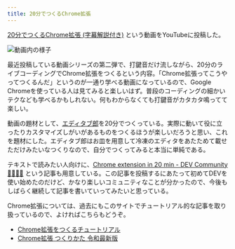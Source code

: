 ```yaml
---
title: 20分でつくるChrome拡張
---
```

[20分でつくるChrome拡張 (字幕解説付き)](https://www.youtube.com/watch?v=B5wdRcv-zQA&ab_channel=r7kamura) という動画をYouTubeに投稿した。

![](https://lh3.googleusercontent.com/docs/ADP-6oFgzZ0ONxJTBVRFkrvn5EcHTcHx3uGJkTvQS_r6u3lYXlh3QF5v7Nv_8Sqnuyyx6iWOwXOqtRtvFqOPimbqdKh6e7XnA4nqTu7TJ35Fy9MsU8NlGuf_JcBFKCjLpmbwxzyK8EDwioCcQOunRi58RwTfRFHVaClhPjK9G6V-BfVSkacMyAxz1nuPYVOwEWnD8twXms8R4Byz-Ng4JBfFEZtUOXtE-yIrg_8EUX3KVg7VJEMO1bxrDNWHWGPMcX_Y3WuYBgIhN4rL_ppa-9LZXswC6FSiez75yIcHvsEC_72v7wU7miom6SpsScL_o147lrt2q8nTbaBzF4SKQhTVu_p09Y66KSikVk2flE0fcTi5zpz29oKjDIjUCYcyIFUnu7lMKfghy9bXUgKtiF029WYyvdnKX1vJvh8ELJTZgK1TUObPwhoY02AwGbkNNDyWBIYWB6Eg_JN7b6AR0HKDHw_BbPaSxwDeAxVvavy_w9lE47bDFezYBd-LRGERVZXYsobLP79v90EeybHk6K5gbl6P0rhvWRUqDqh8R1ls-Nalcrw5aKky7O6sospp4MWEb6-7C9Q3-ipJ6grWiH_jtqKRh5gFk5vJ9jVCfZGn_2O8iQKlNehDJ-Vt0LnD-Hp-R_aMjLT9WPZZ5DuEd7S0I-wEgja9cX8mOwZin81Mj7zxyFcppwzN0gL81kLzRMdrcKBGWMLwpWwClN-CWqmL5kGxpmX4R4-qzo-rc9H4gBLw-oqyCuBRlhehOHdFRryEp6dt9nR2rLOFdWRqi5XTp5dKA7NhiEl1FdY9OI_VxqxzNwt2mTHabhnYiz7CqfIJ2ly8G6YDyiv468NfCkquX2XU-xB58_wcyfG8bJnI9PqmNikbVD3-Sh3X4TM89nIBPbUU7MrpZ8D1J3e8ScxwAJxLPz2UC18D-mFsKKM1wRc7N2Wg3r5paUkEKD_44j-H7vsH8d-MjgYi2IFmcxC9pJxX46Xdr8YtBF6W8uaTtfAEQ7cK-Yj4dVNyHldHaPXO4vJajtd6ym_sBWDOwNXKXWtRPFfnmG_Qa5hFlJrqXKVS7302lhIdmgb3PxgFEaPg0LkEmYi9PcvJ6A7oimt_IAGFIVo6yHTsF_Aci7SOJoTfv1vauMG9swYwygRrUMFn_OCATFhkygwZSJ1sX1YrFhwLICHR5XBNGxGKfyTDQCoHfwD2GK9Dcy9_c4zBIwYiCHVF80TEnWOOh65EtMNfmtYkS9mv4biShpUci8tvSfp0C7CXkw "動画内の様子")

最近投稿している動画シリーズの第二弾で、打鍵音だけ流しながら、20分のライブコーディングでChrome拡張をつくるという内容。「Chrome拡張ってこうやってつくるんだ」というのが一通り学べる動画になっているので、Google Chromeを使っている人は見てみると楽しいはず。普段のコーディングの細かいテクなども学べるかもしれない。何もわからなくても打鍵音がカタカタ鳴ってて楽しい。

動画の題材として、[エディタブ郎](https://r7kamura.com/articles/2022-07-17-editabro)を20分でつくっている。実際に動いて役に立ったりカスタマイズしがいがあるものをつくるほうが楽しいだろうと思い、これを題材にした。エディタブ郎はお皿を用意して冷凍のエディタをあたためて載せただけみたいなつくりなので、自分でつくってみると本当に単純である。

テキストで読みたい人向けに、[Chrome extension in 20 min - DEV Community 👩‍💻👨‍💻](https://dev.to/r7kamura/chrome-extension-in-20-minutes-47ej) という記事も用意している。この記事を投稿するにあたって初めてDEVを使い始めたのだけど、かなり楽しいコミュニティなことが分かったので、今後もしばらく継続して記事を書いていってみたいと思っている。

Chrome拡張については、過去にもこのサイトでチュートリアル的な記事を取り扱っているので、よければこちらもどうぞ。

*   [Chrome拡張をつくるチュートリアル](https://r7kamura.com/articles/2022-05-18-learn-chrome-extention-in-y-minutes)
*   [Chrome拡張 つくりかた 令和最新版](https://r7kamura.com/articles/2022-05-07-chrome-extension-dev-2022)
